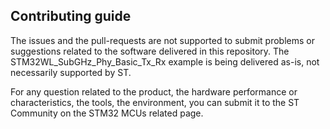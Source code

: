 ## Contributing guide

The issues and the pull-requests are not supported to submit problems or suggestions related to the software delivered in this repository. The STM32WL_SubGHz_Phy_Basic_Tx_Rx example is being delivered as-is, not necessarily supported by ST.

For any question related to the product, the hardware performance or characteristics, the tools, the environment, you can submit it to the ST Community on the STM32 MCUs related page.
